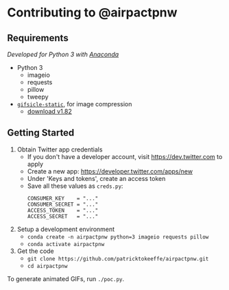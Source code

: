 # Contributing to @airpactpnw


## Requirements

*Developed for Python 3 with [Anaconda](https://anaconda.com)*

* Python 3
    * imageio
    * requests
    * pillow
    * tweepy
* [`gifsicle-static`](https://github.com/kornelski/giflossy), for image compression
    * [download v1.82](https://github.com/kornelski/giflossy/releases/download/lossy%2F1.82/gifsicle-1.82-lossy.zip)


## Getting Started

1. Obtain Twitter app credentials
    * If you don't have a developer account, visit <https://dev.twitter.com> to apply
    * Create a new app: <https://developer.twitter.com/apps/new>
    * Under 'Keys and tokens', create an access token
    * Save all these values as `creds.py`:
      ```
      CONSUMER_KEY    = "..."
      CONSUMER_SECRET = "..."
      ACCESS_TOKEN    = "..."
      ACCESS_SECRET   = "..."
      ```
2. Setup a development environment
    * `conda create -n airpactpnw python=3 imageio requests pillow`
    * `conda activate airpactpnw`
3. Get the code
    * `git clone https://github.com/patricktokeeffe/airpactpnw.git`
    * `cd airpactpnw`

To generate animated GIFs, run `./poc.py`.


